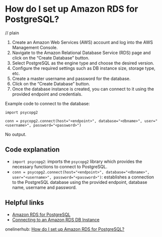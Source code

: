 # How do I set up Amazon RDS for PostgreSQL?
// plain

1. Create an Amazon Web Services (AWS) account and log into the AWS Management Console.
2. Navigate to the Amazon Relational Database Service (RDS) page and click on the “Create Database” button.
3. Select PostgreSQL as the engine type and choose the desired version.
4. Configure the required settings such as DB instance size, storage type, etc.
5. Create a master username and password for the database.
6. Click on the “Create Database” button.
7. Once the database instance is created, you can connect to it using the provided endpoint and credentials.

Example code to connect to the database:
```
import psycopg2

conn = psycopg2.connect(host="<endpoint>", database="<dbname>", user="<username>", password="<password>")
```

No output.

## Code explanation

- `import psycopg2`: imports the `psycopg2` library which provides the necessary functions to connect to PostgreSQL.
- `conn = psycopg2.connect(host="<endpoint>", database="<dbname>", user="<username>", password="<password>")`: establishes a connection to the PostgreSQL database using the provided endpoint, database name, username and password.

## Helpful links
- [Amazon RDS for PostgreSQL](https://aws.amazon.com/rds/postgresql/)
- [Connecting to an Amazon RDS DB Instance](https://docs.aws.amazon.com/AmazonRDS/latest/UserGuide/USER_ConnectToInstance.html)

onelinerhub: [How do I set up Amazon RDS for PostgreSQL?](https://onelinerhub.com/amazon-redshift/how-do-i-set-up-amazon-rds-for-postgresql)